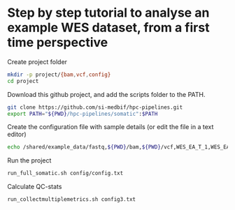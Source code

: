 # Step by step tutorial to analyse an example WES dataset, from a first time perspective

Create project folder
```bash
mkdir -p project/{bam,vcf,config}
cd project
```

Download this github project, and add the scripts folder to the PATH.
```bash
git clone https://github.com/si-medbif/hpc-pipelines.git
export PATH="${PWD}/hpc-pipelines/somatic":$PATH
```

Create the configuration file with sample details (or edit the file in a text editor)
```bash
echo /shared/example_data/fastq,${PWD}/bam,${PWD}/vcf,WES_EA_T_1,WES_EA_T_1_R1.fastq.gz,WES_EA_T_1_R2.fastq.gz,WES_EA_N_1,WES_EA_N_1_R1.fastq.gz,WES_EA_N_1_R2.fastq.gz > config/config.txt
```

Run the project
```bash
run_full_somatic.sh config/config.txt
```

Calculate QC-stats
```bash
run_collectmultiplemetrics.sh config3.txt
```
